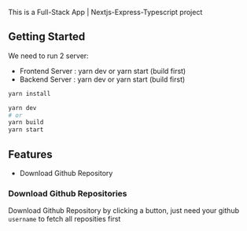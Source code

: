 This is a Full-Stack App | Nextjs-Express-Typescript project

## Getting Started

We need to run 2 server:
- Frontend Server 	: yarn dev      or      yarn start (build first)
- Backend Server 	: yarn dev      or      yarn start (build first)


```bash
yarn install

yarn dev
# or
yarn build 
yarn start
```


## Features
- Download Github Repository 


### Download Github Repositories
Download Github Repository by clicking a button, just need your github `username` to fetch all reposities first


